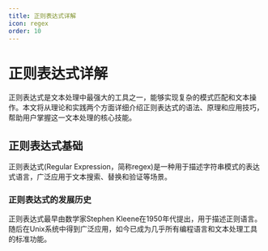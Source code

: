 ```yaml
---
title: 正则表达式详解
icon: regex
order: 10
---
```


# 正则表达式详解

正则表达式是文本处理中最强大的工具之一，能够实现复杂的模式匹配和文本操作。本文将从理论和实践两个方面详细介绍正则表达式的语法、原理和应用技巧，帮助用户掌握这一文本处理的核心技能。

## 正则表达式基础

正则表达式(Regular Expression，简称regex)是一种用于描述字符串模式的表达式语言，广泛应用于文本搜索、替换和验证等场景。

### 正则表达式的发展历史

正则表达式最早由数学家Stephen Kleene在1950年代提出，用于描述正则语言。随后在Unix系统中得到广泛应用，如今已成为几乎所有编程语言和文本处理工具的标准功能。
